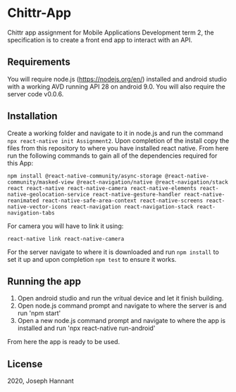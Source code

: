 # Chittr-App
 Chittr app assignment for Mobile Applications Development term 2, the specification is to create a front end app to interact with an API.

 ## Requirements
 You will require node.js (https://nodejs.org/en/) installed and android studio with a working AVD running API 28 on android 9.0.
 You will also require the server code v0.0.6.

 ## Installation
 Create a working folder and navigate to it in node.js and run the command `npx react-native init Assignment2`.
 Upon completion of the install copy the files from this repository to where you have installed react native.
 From here run the following commands to gain all of the dependencies required for this App:
 
```npm install @react-native-community/async-storage @react-native-community/masked-view @react-navigation/native @react-navigation/stack react react-native react-native-camera react-native-elements react-native-geolocation-service react-native-gesture-handler react-native-reanimated react-native-safe-area-context react-native-screens react-native-vector-icons react-navigation react-navigation-stack react-navigation-tabs```

 For camera you will have to link it using:

 ```react-native link react-native-camera```
 
 For the server navigate to where it is downloaded and run `npm install` to set it up and upon completion `npm test` to ensure it works.

 ## Running the app
 1. Open android studio and run the vritual device and let it finish building.
 2. Open node.js command prompt and navigate to where the server is and run 'npm start'
 3. Open a new node.js command prompt and navigate to where the app is installed and run 'npx react-native run-android'

 From here the app is ready to be used.

 ## License
 2020, Joseph Hannant
